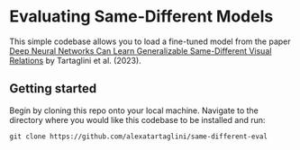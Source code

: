 # Evaluating Same-Different Models
This simple codebase allows you to load a fine-tuned model from the paper [Deep Neural Networks Can Learn Generalizable Same-Different Visual Relations](https://arxiv.org/abs/2310.09612) by Tartaglini et al. (2023). 

## Getting started
Begin by cloning this repo onto your local machine. Navigate to the directory where you would like this codebase to be installed and run: 
```
git clone https://github.com/alexatartaglini/same-different-eval
```
